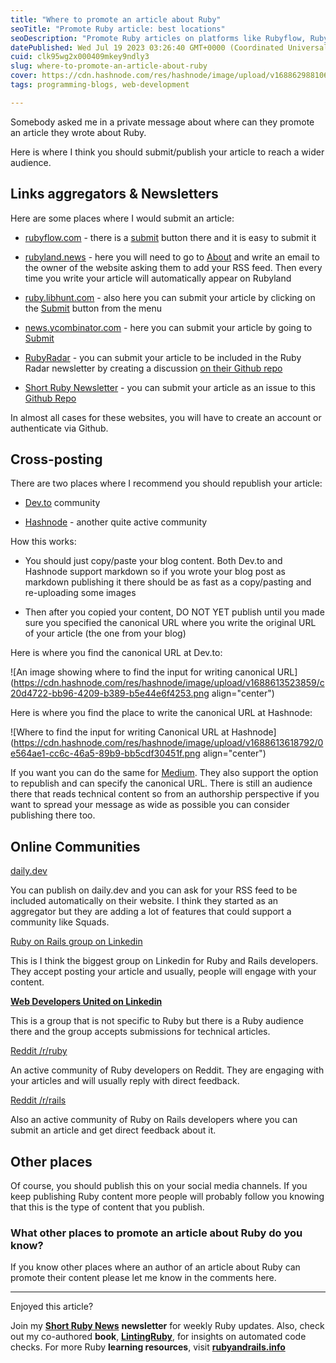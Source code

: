 ```yaml
---
title: "Where to promote an article about Ruby"
seoTitle: "Promote Ruby article: best locations"
seoDescription: "Promote Ruby articles on platforms like Rubyflow, Rubyland, LibHunt, YCombinator, RubyRadar, Short Ruby Newsletter; republish on Dev.to, Hashnode, Med..."
datePublished: Wed Jul 19 2023 03:26:40 GMT+0000 (Coordinated Universal Time)
cuid: clk95wg2x000409mkey9ndly3
slug: where-to-promote-an-article-about-ruby
cover: https://cdn.hashnode.com/res/hashnode/image/upload/v1688629881068/b4330729-7968-4c8c-8ec4-1a2631e97b08.png
tags: programming-blogs, web-development

---
```


Somebody asked me in a private message about where can they promote an article they wrote about Ruby.

Here is where I think you should submit/publish your article to reach a wider audience.

## Links aggregators & Newsletters

Here are some places where I would submit an article:

* [rubyflow.com](https://rubyflow.com) - there is a [submit](https://rubyflow.com/#submitform) button there and it is easy to submit it
    
* [rubyland.news](https://rubyland.news) - here you will need to go to [About](https://rubyland.news/about) and write an email to the owner of the website asking them to add your RSS feed. Then every time you write your article will automatically appear on Rubyland
    
* [ruby.libhunt.com](https://ruby.libhunt.com) - also here you can submit your article by clicking on the [Submit](https://ruby.libhunt.com/contribute) button from the menu
    
* [news.ycombinator.com](https://news.ycombinator.com) - here you can submit your article by going to [Submit](https://news.ycombinator.com/submit)
    
* [RubyRadar](https://www.rubyradar.com) - you can submit your article to be included in the Ruby Radar newsletter by creating a discussion [on their Github repo](https://github.com/therubyradar/submissions/discussions/new/choose)
    
* [Short Ruby Newsletter](https://newsletter.shortruby.com) - you can submit your article as an issue to this [Github Repo](https://github.com/ShortRuby/submit)
    

In almost all cases for these websites, you will have to create an account or authenticate via Github.

## Cross-posting

There are two places where I recommend you should republish your article:

* [Dev.to](https://dev.to) community
    
* [Hashnode](https://hashnode.com) - another quite active community
    

How this works:

* You should just copy/paste your blog content. Both Dev.to and Hashnode support markdown so if you wrote your blog post as markdown publishing it there should be as fast as a copy/pasting and re-uploading some images
    
* Then after you copied your content, DO NOT YET publish until you made sure you specified the canonical URL where you write the original URL of your article (the one from your blog)
    

Here is where you find the canonical URL at Dev.to:

![An image showing where to find the input for writing canonical URL](https://cdn.hashnode.com/res/hashnode/image/upload/v1688613523859/c20d4722-bb96-4209-b389-b5e44e6f4253.png align="center")

Here is where you find the place to write the canonical URL at Hashnode:

![Where to find the input for writing Canonical URL at Hashnode](https://cdn.hashnode.com/res/hashnode/image/upload/v1688613618792/0e564ae1-cc6c-46a5-89b9-bb5cdf30451f.png align="center")

If you want you can do the same for [Medium](https://medium.com). They also support the option to republish and can specify the canonical URL. There is still an audience there that reads technical content so from an authorship perspective if you want to spread your message as wide as possible you can consider publishing there too.

## Online Communities

[daily.dev](https://daily.dev)

You can publish on daily.dev and you can ask for your RSS feed to be included automatically on their website. I think they started as an aggregator but they are adding a lot of features that could support a community like Squads.

[Ruby on Rails group on Linkedin](https://www.linkedin.com/groups/22413/)

This is I think the biggest group on Linkedin for Ruby and Rails developers. They accept posting your article and usually, people will engage with your content.

[**Web Developers United on Linkedin**](https://www.linkedin.com/groups/62218/)

This is a group that is not specific to Ruby but there is a Ruby audience there and the group accepts submissions for technical articles.

[Reddit /r/ruby](https://www.linkedin.com/groups/62218/)

An active community of Ruby developers on Reddit. They are engaging with your articles and will usually reply with direct feedback.

[Reddit /r/rails](https://www.reddit.com/r/rails/)

Also an active community of Ruby on Rails developers where you can submit an article and get direct feedback about it.

## Other places

Of course, you should publish this on your social media channels. If you keep publishing Ruby content more people will probably follow you knowing that this is the type of content that you publish.

### What other places to promote an article about Ruby do you know?

If you know other places where an author of an article about Ruby can promote their content please let me know in the comments here.

---

Enjoyed this article?

Join my [**Short Ruby News**](https://shortruby.com/) **newsletter** for weekly Ruby updates. Also, check out my co-authored **book**, [**LintingRuby**](https://lintingruby.com/), for insights on automated code checks. For more Ruby **learning resources**, visit [**rubyandrails.info**](http://rubyandrails.info)